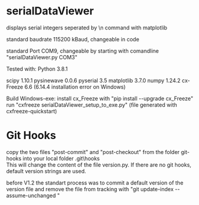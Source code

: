 # serialDataViewer
displays serial integers seperated by \n command with matplotlib

standard baudrate 115200 kBaud, changeable in code

standard Port COM9, changeable by starting with comandline "serialDataViewer.py COM3"

Tested with: 
Python            3.8.1

scipy             1.10.1
pysinewave        0.0.6
pyserial          3.5
matplotlib        3.7.0
numpy             1.24.2
cx-Freeze         6.6 (6.14.4 installation error on Windows)

Build Windows-exe:
install cx_Freeze with "pip install --upgrade cx_Freeze"
run "cxfreeze serialDataViewer_setup_to_exe.py" (file generated with cxfreeze-quickstart)

# Git Hooks

copy the two files "post-commit" and "post-checkout" from the folder git-hooks into your local folder .git\hooks\
This will change the content of the file version.py. If there are no git hooks, default version strings are used.

before V1.2 the standart process was to commit a default version of the version file and remove the file from tracking with "git update-index --assume-unchanged <file>"
